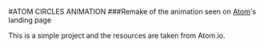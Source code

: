 #ATOM CIRCLES ANIMATION
###Remake of the animation seen on [Atom](www.atom.io)'s landing page

<p> This is a simple project and the resources are taken from Atom.io.</p>